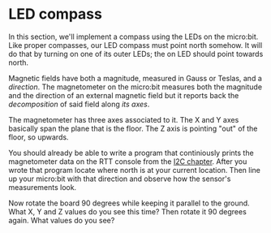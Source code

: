 # LED compass

In this section, we'll implement a compass using the LEDs on the micro:bit. Like proper compasses, our LED
compass must point north somehow. It will do that by turning on one of its outer LEDs; the on LED
should point towards north.

Magnetic fields have both a magnitude, measured in Gauss or Teslas, and a *direction*. The
magnetometer on the micro:bit measures both the magnitude and the direction of an external magnetic field
but it reports back the *decomposition* of said field along *its axes*.

The magnetometer has three axes associated to it. The X and Y axes basically span the plane that is the floor.
The Z axis is pointing "out" of the floor, so upwards.

You should already be able to write a program that continiously prints the magnetometer
data on the RTT console from the [I2C chapter](../08-i2c/index.md). After you wrote that
program locate where north is at your current location. Then line up your micro:bit with
that direction and observe how the sensor's measurements look.

Now rotate the board 90 degrees while keeping it parallel to the ground. What X, Y and Z values do
you see this time? Then rotate it 90 degrees again. What values do you see?
